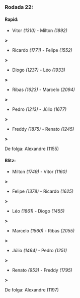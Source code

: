 ### Rodada 22:

#### Rapid:

* Vitor *(1310)*     -     Milton *(1892)*

 **>** 
* Ricardo *(1771)*     -     Felipe *(1552)*

 **>** 
* Diogo *(1237)*     -     Léo *(1933)*

 **>** 
* Ribas *(1623)*     -     Marcelo *(2094)*

 **>** 
* Pedro *(1213)*     -     Júlio *(1677)*

 **>** 
* Freddy *(1875)*     -     Renato *(1245)*

 **>** 

De folga: Alexandre (1155)

#### Blitz:

* Milton *(1749)*     -     Vitor *(1160)*

 **>** 
* Felipe *(1378)*     -     Ricardo *(1625)*

 **>** 
* Léo *(1861)*     -     Diogo *(1455)*

 **>** 
* Marcelo *(1560)*     -     Ribas *(2055)*

 **>** 
* Júlio *(1464)*     -     Pedro *(1251)*

 **>** 
* Renato *(953)*     -     Freddy *(1795)*

 **>** 

De folga: Alexandre (1197)

